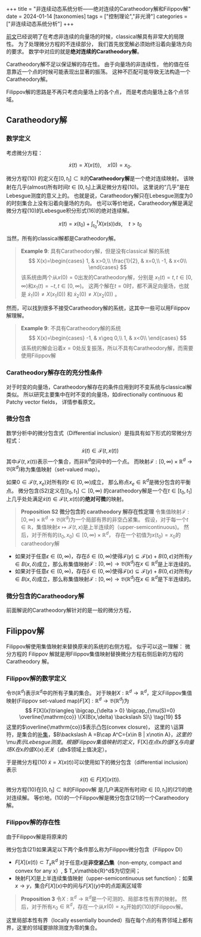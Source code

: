 +++
title = "非连续动态系统分析——绝对连续的Caratheodory解和Filippov解"
date = 2024-01-14
[taxonomies]
tags = ["控制理论","非光滑"]
categories = ["非连续动态系统分析"]
+++

[前文](../control-theory-discontinuous)已经说明了在考虑非连续的向量场的时候，classical解具有非常大的局限性。
为了处理微分方程的不连续部分，
我们首先放宽解必须始终沿着向量场方向的要求。
数学中对应的就是**绝对连续的Caratheodory解**。

Caratheodory解不足以保证解的存在性。
由于向量场的非连续性，
他的值在任意靠近一个点的时候可能表现出显著的振荡。
这种不匹配可能导致无法构造一个Caratheodory解。

Filippov解的思路是不再只考虑向量场上的各个点，
而是考虑向量场上各个点邻域。

<!-- more -->

## Caratheodory解
### 数学定义

考虑微分方程：

$$
\dot{x}(t)=X(x(t)),\quad x(0)=x_0.
\tag{10}
$$

微分方程(10) 的定义在$[0,t_1]\subset \mathbb{R}$的**Caratheodory解**是一个绝对连续映射。
该映射在几乎(almost)所有时间$t\in [0,t_1]$上满足微分方程(10)。
这里说的“几乎”是在Lebesgue测度的意义上的。
也就是说，Caratheodory解只在Lebesgue测度为0的时刻集合上没有沿着向量场的方向。
也可以等价地说，Caratheodory解是满足微分方程(10)的Lebesgue积分形式(16)的绝对连续解。

$$
x(t)=x(t_0)+\int_{t_0}^t X(x(s)) ds,\quad t>t_0
\tag{16}
$$

当然，所有的classical解都是Caratheodory解。

> **Example 9**: 具有Caratheodory解，但是没有classical 解的系统
$$
X(x)=\begin{cases}
1,  & x>0,\\
\frac{1}{2}, & x=0,\\
-1, & x<0\\
\end{cases}
$$
> 该系统由两个从$x(0)=0$出发的Caratheodory解，分别是
> $x_1(t)=t,t\in [0,\infty)$和$x_1(t)=-t,t\in [0,\infty)$。
> 这两个解在$t=0$时，都不满足向量场，也就是
> $\dot{x}_1(0) \neq X(x_1(0))$ 和
> $\dot{x}_2(0) \neq X(x_2(0))$ 。

然而，可以找到很多不接受Caratheodory解的系统，这其中一些可以用Filippov解理解。

> **Example 9**: 不具有Caratheodory解的系统
$$
X(x)=\begin{cases}
-1,  & x\geq 0,\\
 1, & x<0\\
\end{cases}
$$
> 该系统的解会沿着$x=0$处反复振荡，所以不具有Caratheodory解，而需要使用Filippov解

### Caratheodory解存在的充分性条件

对于时变的向量场，Caratheodory解存在的条件应用到时不变系统与classical解类似。
所以研究主要集中在时不变的向量场，如directionally continuous 和 Patchy vector fields，
详情参看原文。

### 微分包含

数学分析中的微分包含式（Differential inclusion）是指具有如下形式的常微分方程式：
$$
\dot{x}(t)\in \mathcal{F}(t,x(t))
\tag{S2}
$$
其中$\mathcal{F}(t,x(t))$表示一个集合，而非$\mathbb{R}^d$空间中的一个点。
而映射$\mathcal{F}: [0,\infty)\times \mathbb{R}^d \to \mathfrak{B}(\mathbb{R}^d)$称为集值映射（set-valued map）。

如果$0\in \mathcal{F}(t,x_e)$对所有的$t\in [0,\infty)$成立，
那么称点$x_e\in \mathbb{R}^d$是微分包含的平衡点。
微分包含(S2)定义在$[t_0,t_1]\subset [0,\infty)$ 的caratheodory解是一个在$t\in [t_0,t_1]$上几乎处处满足$\dot{x}(t)\in \mathcal{F}(t,x(t))$的**绝对可微**的映射。

> **Proposition S2 微分包含的 caratheodory 解存在性定理**
> 令集值映射$\mathcal{F}: [0,\infty)\times \mathbb{R}^d \to \mathfrak{B}(\mathbb{R}^d)$为一个局部有界的非空凸紧集。
> 假设，对于每一个$t\in \mathbb{R}$，集值映射$x\mapsto \mathcal{F}(t,x)$是上半连续的（upper-semicontinuous)。
> 然后，对于所有的$(t_0,x_0)\in [0,\infty)\times \mathbb{R}^d$，
> 存在一个初值为$x(t_0)=x_0$的caratheodory解 


- 如果对于任意$\epsilon \in (0,\infty)$，存在$\delta \in (0,\infty)$使得$\mathcal{F}(y) \subseteq \mathcal{F}(x)+B(0,\epsilon)$对所有$y\in B(x,\delta)$成立，那么称集值映射$\mathcal{F}:[0,\infty)\to \mathfrak{B}(\mathbb{R}^d)$在$x\in \mathbb{R}^d$是上半连续的。
- 如果对于任意$\epsilon \in (0,\infty)$，存在$\delta \in (0,\infty)$使得$\mathcal{F}(x) \subseteq \mathcal{F}(y)+B(0,\epsilon)$对所有$y\in B(x,\delta)$成立，那么称集值映射$\mathcal{F}:[0,\infty)\to \mathfrak{B}(\mathbb{R}^d)$在$x\in \mathbb{R}^d$是下半连续的。


### 微分包含的Caratheodory解

前面解说的Caratheodory解针对的是一般的微分方程，

>
>

## Filippov解

Filippov解使用集值映射来替换原来的系统的右侧方程。
似乎可以这一理解：
微分方程的 Filippov 解就是用Filippov集值映射替换微分方程右侧后新的方程的 Caratheodory 解。

### Filippov解的数学定义

令$\mathfrak{B}(\mathbb{R}^d)$表示$\mathbb{R}^d$中的所有子集的集合。
对于映射$X:\mathbb{R}^d\to \mathbb{R}^d$，定义Filippov集值映射(Filippov set-valued map)$F[X]:\mathbb{R}^d \to \mathfrak{B}(\mathbb{R}^d)$为
$$
F[X](x)\triangleq 
\bigcap_{\delta > 0}
\bigcap_{\mu(S)=0}
\overline{\mathrm{co}}
\{X(B(x,\delta) \backslash S)\}
\tag{19}
$$
这里的$\overline{\mathrm{co}}$表示凸包(convex closure)，
这里的$\backslash$运算符，是集合的[补集](https://en.wikipedia.org/wiki/Complement_(set_theory))，$B\backslash A =B\cap A^C=\{x\in B | x\notin A\}$，
这里的$\mu$表示Lebesgue测度。
根据Filippov集值映射的定义，$F[X]$在点$x$的值$F[X](x)$与向量场$X$在$x$的值$X(x)$无关（由$x$领域上值决定）。

于是微分方程(10) $\dot{x}=X(x(t))$可以使用如下的微分包含（differential inclusion）表示
$$
\dot{x}(t)\in F[X](x(t)).
\tag{21}
$$
微分方程(10)在$[0,t_1]\subset \mathbb{R}$的Filippov解
是几户满足所有时间$t\in [0,t_1]$的(21)的绝对连续解。
等价地，(10)的一个Filippov解是微分包含(21)的一个Caratheodory解。

### Filippov解的存在性

由于Filippov解是将原来的

微分包含(21)如果满足以下两个条件那么称为Filippov微分包含（Filippov DI）

- $F[X](x(t))\subset T_x \mathbb{R}^d$ 对于任意$x$是**非空紧凸集**（non-empty, compact and convex for any x）, $ T_x\mathbb{R}^d$为切空间；
- 映射$F[X]$是上半连续集值映射（upper-semicontinuous set function）：如果$x\to y$，集合$F[X](x)$中的间与$F[X](y)$中的点距离区域零

> **Proposition 3**
>  令$X:\mathbb{R}^d\to\mathbb{R}^d$是一个可测的、局部本性有界的映射。
> 然后，对于所有$x_0\in \mathbb{R}^d$，存在一个从$x(0)=x_0$开始的(10)的Filippov解。

这里局部本性有界（locally essentially bounded）指在每个点的有界邻域上都有界，这里的邻域要排除测度为零的集合。